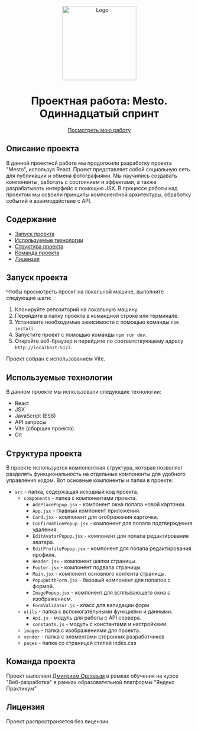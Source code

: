 <div align="center">
  <img src="https://i.postimg.cc/q75GkbJC/image-png.png" alt="Logo" width="200" height="200">
</div>

<h1 align="center">Проектная работа: Mesto. Одиннадцатый спринт</h1>

<p align="center">
  <a href="https://mityourik.github.io/mesto-react/">Посмотреть мою работу</a>
</p>

## Описание проекта

В данной проектной работе мы продолжили разработку проекта "Mesto", используя React. Проект представляет собой социальную сеть для публикации и обмена фотографиями. Мы научились создавать компоненты, работать с состоянием и эффектами, а также разрабатывать интерфейс с помощью JSX. В процессе работы над проектом мы освоили принципы компонентной архитектуры, обработку событий и взаимодействие с API.

## Содержание

- [Запуск проекта](#запуск-проекта)
- [Используемые технологии](#используемые-технологии)
- [Структура проекта](#структура-проекта)
- [Команда проекта](#команда-проекта)
- [Лицензия](#лицензия)

## Запуск проекта

Чтобы просмотреть проект на локальной машине, выполните следующие шаги:

1. Клонируйте репозиторий на локальную машину.
2. Перейдите в папку проекта в командной строке или терминале.
3. Установите необходимые зависимости с помощью команды `npm install`.
4. Запустите проект с помощью команды `npm run dev`.
5. Откройте веб-браузер и перейдите по соответствующему адресу `http://localhost:5173`.

Проект собран с использованием Vite.

## Используемые технологии

В данном проекте мы использовали следующие технологии:

- React
- JSX
- JavaScript (ES6)
- API запросы
- Vite (сборщик проекта)
- Git

## Структура проекта

В проекте используется компонентная структура, которая позволяет разделять функциональность на отдельные компоненты для удобного управления кодом. Вот основные компоненты и папки в проекте:

- `src` - папка, содержащая исходный код проекта.
  - `components` - папка с компонентами проекта.
    - `AddPlacePopup.jsx` - компонент окна попапа новой карточки.
    - `App.jsx` - главный компонент приложения.
    - `Card.jsx` - компонент для отображения карточки.
    - `ConfirmationPopup.jsx` - компонент для попапа подтверждения удаления.
    - `EditAvatarPopup.jsx` - компонент для попапа редактирования аватара.
    - `EditProfilePopup.jsx` - компонент для попапа редактирования профиля.
    - `Header.jsx` - компонент шапки страницы.
    - `Footer.jsx` - компонент подвала страницы.
    - `Main.jsx` - компонент основного контента страницы.
    - `PopupWithForm.jsx` - базовый компонент для попапов с формой.
    - `ImagePopup.jsx` - компонент для всплывающего окна с изображением.
    - `FormValidator.js` - класс для валидации форм
  - `utils` - папка с вспомогательными функциями и данными.
    - `Api.js` - модуль для работы с API сервера.
    - `constants.js` - модуль с константами и настройками.
  - `images` - папка с изображениями для проекта.
  - `vendor` - папка с элементами сторонних разработчиков
  - `pages` - папка со страницей стилей index.css

## Команда проекта

Проект выполнен [Дмитрием Орловым](https://github.com/mityourik) в рамках обучения на курсе "Веб-разработка" в рамках
образовательной платформы "Яндекс Практикум"

## Лицензия

Проект распространяется без лицензии.

